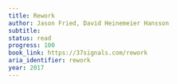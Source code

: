```yaml
---
title: Rework
author: Jason Fried, David Heinemeier Hansson
subtitle:
status: read
progress: 100
book_link: https://37signals.com/rework
aria_identifier: rework
year: 2017
---
```


